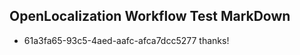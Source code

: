 ## OpenLocalization Workflow Test MarkDown
* 61a3fa65-93c5-4aed-aafc-afca7dcc5277 
thanks!<!--HONumber=Mar16_HO3-->
